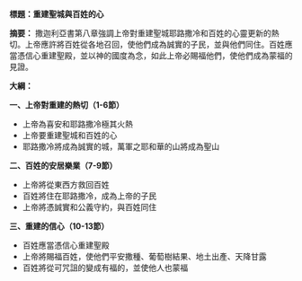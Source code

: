 **標題：重建聖城與百姓的心**

**摘要：**
撒迦利亞書第八章強調上帝對重建聖城耶路撒冷和百姓的心靈更新的熱切。上帝應許將百姓從各地召回，使他們成為誠實的子民，並與他們同住。百姓應當憑信心重建聖殿，並以神的國度為念，如此上帝必賜福他們，使他們成為蒙福的見證。

**大綱：**

**一、上帝對重建的熱切（1-6節）**
* 上帝為喜安和耶路撒冷極其火熱
* 上帝要重建聖城和百姓的心
* 耶路撒冷將成為誠實的城，萬軍之耶和華的山將成為聖山

**二、百姓的安居樂業（7-9節）**
* 上帝將從東西方救回百姓
* 百姓將住在耶路撒冷，成為上帝的子民
* 上帝將憑誠實和公義守約，與百姓同住

**三、重建的信心（10-13節）**
* 百姓應當憑信心重建聖殿
* 上帝將賜福百姓，使他們平安撒種、葡萄樹結果、地土出產、天降甘露
* 百姓將從可咒詛的變成有福的，並使他人也蒙福